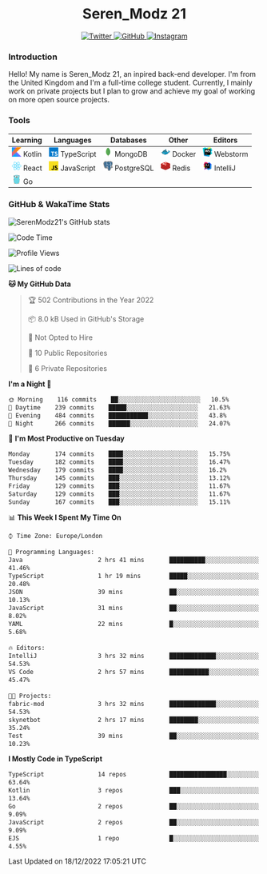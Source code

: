 <div align="center">
  <h1>Seren_Modz 21</h1>
  <a href="https://twitter.com/SerenModz21">
    <img alt="Twitter" src="https://img.shields.io/badge/twitter%20-%231DA1F2.svg?&style=for-the-badge&logo=Twitter&logoColor=white">
  </a>
  <a href="https://github.com/SerenModz21">
    <img alt="GitHub" src="https://img.shields.io/badge/github%20-%23121011.svg?&style=for-the-badge&logo=github&logoColor=white">
  </a>
  <a href="https://www.instagram.com/serenmodz21">
    <img alt="Instagram" src="https://img.shields.io/badge/instagram%20-%23E4405F.svg?&style=for-the-badge&logo=Instagram&logoColor=white">
  </a>
</div>

### Introduction

Hello! My name is Seren_Modz 21, an inpired back-end developer. I'm from the United Kingdom and I'm a full-time college student. Currently, I mainly work on private projects but I plan to grow and achieve my goal of working on more open source projects. 

### Tools

 **Learning**                                        | **Languages**                                               | **Databases**                                               | **Other**                                           | **Editors**                                                  
-----------------------------------------------------|-------------------------------------------------------------|-------------------------------------------------------------|-----------------------------------------------------|--------------------------------------------------------------
 <img width="19px" src="./assets/kotlin.svg"> Kotlin | <img width="19px" src="./assets/typescript.svg"> TypeScript | <img width="19px" src="./assets/mongodb.svg"> MongoDB       | <img width="19px" src="./assets/docker.svg"> Docker | <img width="19px" src="./assets/webstorm.svg"> Webstorm      
 <img width="19px" src="./assets/react.svg"> React   | <img width="19px" src="./assets/javascript.svg"> JavaScript | <img width="19px" src="./assets/postgresql.svg"> PostgreSQL | <img width="19px" src="./assets/redis.svg"> Redis   | <img width="19px" src="./assets/intellij-idea.svg"> IntelliJ
 <img width="19px" src="./assets/go.svg"> Go         |                                                             |                                                             |                                                     |                                                                                                               

### GitHub & WakaTime Stats

![SerenModz21's GitHub stats](https://github-readme-stats.vercel.app/api?username=SerenModz21&show_icons=true&theme=dark)

<!--START_SECTION:waka-->
![Code Time](http://img.shields.io/badge/Code%20Time-1%2C612%20hrs%2031%20mins-blue)

![Profile Views](http://img.shields.io/badge/Profile%20Views-20-blue)

![Lines of code](https://img.shields.io/badge/From%20Hello%20World%20I%27ve%20Written-10%20Thousand%20lines%20of%20code-blue)

**🐱 My GitHub Data** 

> 🏆 502 Contributions in the Year 2022
 > 
> 📦 8.0 kB Used in GitHub's Storage 
 > 
> 🚫 Not Opted to Hire
 > 
> 📜 10 Public Repositories 
 > 
> 🔑 6 Private Repositories  
 > 
**I'm a Night 🦉** 

```text
🌞 Morning    116 commits    ██░░░░░░░░░░░░░░░░░░░░░░░   10.5% 
🌆 Daytime    239 commits    █████░░░░░░░░░░░░░░░░░░░░   21.63% 
🌃 Evening    484 commits    ███████████░░░░░░░░░░░░░░   43.8% 
🌙 Night      266 commits    ██████░░░░░░░░░░░░░░░░░░░   24.07%

```
📅 **I'm Most Productive on Tuesday** 

```text
Monday       174 commits    ████░░░░░░░░░░░░░░░░░░░░░   15.75% 
Tuesday      182 commits    ████░░░░░░░░░░░░░░░░░░░░░   16.47% 
Wednesday    179 commits    ████░░░░░░░░░░░░░░░░░░░░░   16.2% 
Thursday     145 commits    ███░░░░░░░░░░░░░░░░░░░░░░   13.12% 
Friday       129 commits    ███░░░░░░░░░░░░░░░░░░░░░░   11.67% 
Saturday     129 commits    ███░░░░░░░░░░░░░░░░░░░░░░   11.67% 
Sunday       167 commits    ███░░░░░░░░░░░░░░░░░░░░░░   15.11%

```


📊 **This Week I Spent My Time On** 

```text
⌚︎ Time Zone: Europe/London

💬 Programming Languages: 
Java                     2 hrs 41 mins       ██████████░░░░░░░░░░░░░░░   41.46% 
TypeScript               1 hr 19 mins        █████░░░░░░░░░░░░░░░░░░░░   20.48% 
JSON                     39 mins             ██░░░░░░░░░░░░░░░░░░░░░░░   10.13% 
JavaScript               31 mins             ██░░░░░░░░░░░░░░░░░░░░░░░   8.02% 
YAML                     22 mins             █░░░░░░░░░░░░░░░░░░░░░░░░   5.68%

🔥 Editors: 
IntelliJ                 3 hrs 32 mins       █████████████░░░░░░░░░░░░   54.53% 
VS Code                  2 hrs 57 mins       ███████████░░░░░░░░░░░░░░   45.47%

🐱‍💻 Projects: 
fabric-mod               3 hrs 32 mins       █████████████░░░░░░░░░░░░   54.53% 
skynetbot                2 hrs 17 mins       ████████░░░░░░░░░░░░░░░░░   35.24% 
Test                     39 mins             ██░░░░░░░░░░░░░░░░░░░░░░░   10.23%

```

**I Mostly Code in TypeScript** 

```text
TypeScript               14 repos            ████████████████░░░░░░░░░   63.64% 
Kotlin                   3 repos             ███░░░░░░░░░░░░░░░░░░░░░░   13.64% 
Go                       2 repos             ██░░░░░░░░░░░░░░░░░░░░░░░   9.09% 
JavaScript               2 repos             ██░░░░░░░░░░░░░░░░░░░░░░░   9.09% 
EJS                      1 repo              █░░░░░░░░░░░░░░░░░░░░░░░░   4.55%

```



 Last Updated on 18/12/2022 17:05:21 UTC
<!--END_SECTION:waka-->
